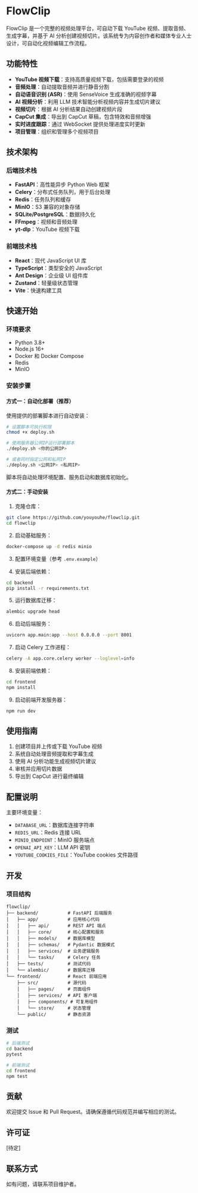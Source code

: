 # FlowClip

FlowClip 是一个完整的视频处理平台，可自动下载 YouTube 视频、提取音频、生成字幕，并基于 AI 分析创建视频切片。该系统专为内容创作者和媒体专业人士设计，可自动化视频编辑工作流程。

## 功能特性

- **YouTube 视频下载**：支持高质量视频下载，包括需要登录的视频
- **音频处理**：自动提取音频并进行静音分割
- **自动语音识别 (ASR)**：使用 SenseVoice 生成准确的视频字幕
- **AI 视频分析**：利用 LLM 技术智能分析视频内容并生成切片建议
- **视频切片**：根据 AI 分析结果自动创建视频片段
- **CapCut 集成**：导出到 CapCut 草稿，包含特效和音频增强
- **实时进度跟踪**：通过 WebSocket 提供处理进度实时更新
- **项目管理**：组织和管理多个视频项目

## 技术架构

### 后端技术栈
- **FastAPI**：高性能异步 Python Web 框架
- **Celery**：分布式任务队列，用于后台处理
- **Redis**：任务队列和缓存
- **MinIO**：S3 兼容的对象存储
- **SQLite/PostgreSQL**：数据持久化
- **FFmpeg**：视频和音频处理
- **yt-dlp**：YouTube 视频下载

### 前端技术栈
- **React**：现代 JavaScript UI 库
- **TypeScript**：类型安全的 JavaScript
- **Ant Design**：企业级 UI 组件库
- **Zustand**：轻量级状态管理
- **Vite**：快速构建工具

## 快速开始

### 环境要求
- Python 3.8+
- Node.js 16+
- Docker 和 Docker Compose
- Redis
- MinIO

### 安装步骤

#### 方式一：自动化部署（推荐）

使用提供的部署脚本进行自动安装：

```bash
# 设置脚本可执行权限
chmod +x deploy.sh

# 使用服务器公网IP运行部署脚本
./deploy.sh <你的公网IP>

# 或者同时指定公网和私网IP
./deploy.sh <公网IP> <私网IP>
```

脚本将自动处理环境配置、服务启动和数据库初始化。

#### 方式二：手动安装

1. 克隆仓库：
```bash
git clone https://github.com/youyouhe/flowclip.git
cd flowclip
```

2. 启动基础服务：
```bash
docker-compose up -d redis minio
```

3. 配置环境变量（参考 `.env.example`）

4. 安装后端依赖：
```bash
cd backend
pip install -r requirements.txt
```

5. 运行数据库迁移：
```bash
alembic upgrade head
```

6. 启动后端服务：
```bash
uvicorn app.main:app --host 0.0.0.0 --port 8001
```

7. 启动 Celery 工作进程：
```bash
celery -A app.core.celery worker --loglevel=info
```

8. 安装前端依赖：
```bash
cd frontend
npm install
```

9. 启动前端开发服务器：
```bash
npm run dev
```

## 使用指南

1. 创建项目并上传或下载 YouTube 视频
2. 系统自动处理音频提取和字幕生成
3. 使用 AI 分析功能生成视频切片建议
4. 审核并应用切片数据
5. 导出到 CapCut 进行最终编辑

## 配置说明

主要环境变量：
- `DATABASE_URL`：数据库连接字符串
- `REDIS_URL`：Redis 连接 URL
- `MINIO_ENDPOINT`：MinIO 服务端点
- `OPENAI_API_KEY`：LLM API 密钥
- `YOUTUBE_COOKIES_FILE`：YouTube cookies 文件路径

## 开发

### 项目结构
```
flowclip/
├── backend/           # FastAPI 后端服务
│   ├── app/           # 应用核心代码
│   │   ├── api/       # REST API 端点
│   │   ├── core/      # 核心配置和服务
│   │   ├── models/    # 数据库模型
│   │   ├── schemas/   # Pydantic 数据模式
│   │   ├── services/  # 业务逻辑服务
│   │   └── tasks/     # Celery 任务
│   ├── tests/         # 测试代码
│   └── alembic/       # 数据库迁移
└── frontend/          # React 前端应用
    ├── src/           # 源代码
    │   ├── pages/     # 页面组件
    │   ├── services/  # API 客户端
    │   ├── components/ # 可复用组件
    │   └── store/     # 状态管理
    └── public/        # 静态资源
```

### 测试
```bash
# 后端测试
cd backend
pytest

# 前端测试
cd frontend
npm test
```

## 贡献

欢迎提交 Issue 和 Pull Request。请确保遵循代码规范并编写相应的测试。

## 许可证

[待定]

## 联系方式

如有问题，请联系项目维护者。